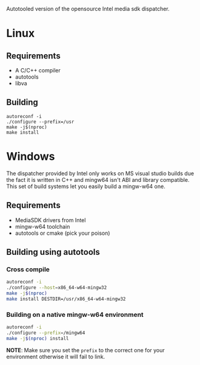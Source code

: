 Autotooled version of the opensource Intel media sdk dispatcher.

# Linux

## Requirements

* A C/C++ compiler
* autotools
* libva

## Building

```
autoreconf -i
./configure --prefix=/usr
make -j$(nproc)
make install
```

# Windows

The dispatcher provided by Intel only works on MS visual studio builds due the fact it is written in C++ and mingw64 isn't ABI and library compatible.
This set of build systems let you easily build a mingw-w64 one.

## Requirements

* MediaSDK drivers from Intel
* mingw-w64 toolchain
* autotools or cmake (pick your poison)

## Building using autotools

### Cross compile
``` sh
autoreconf -i
./configure --host=x86_64-w64-mingw32
make -j$(nproc)
make install DESTDIR=/usr/x86_64-w64-mingw32
```

### Building on a native mingw-w64 environment
``` sh
autoreconf -i
./configure --prefix=/mingw64
make -j$(nproc) install
```

**NOTE**: Make sure you set the `prefix` to the correct one for your environment otherwise it will fail to link.
